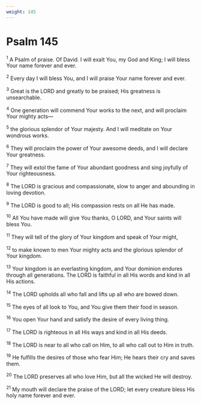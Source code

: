 ```yaml
---
weight: 145
---
```


# Psalm 145

<sup>1</sup> A Psalm of praise. Of David. I will exalt You, my God and King; I will bless Your name forever and ever. 

<sup>2</sup> Every day I will bless You, and I will praise Your name forever and ever. 

<sup>3</sup> Great is the LORD and greatly to be praised; His greatness is unsearchable. 

<sup>4</sup> One generation will commend Your works to the next, and will proclaim Your mighty acts— 

<sup>5</sup> the glorious splendor of Your majesty. And I will meditate on Your wondrous works. 

<sup>6</sup> They will proclaim the power of Your awesome deeds, and I will declare Your greatness. 

<sup>7</sup> They will extol the fame of Your abundant goodness and sing joyfully of Your righteousness. 

<sup>8</sup> The LORD is gracious and compassionate, slow to anger and abounding in loving devotion. 

<sup>9</sup> The LORD is good to all; His compassion rests on all He has made. 

<sup>10</sup> All You have made will give You thanks, O LORD, and Your saints will bless You. 

<sup>11</sup> They will tell of the glory of Your kingdom and speak of Your might, 

<sup>12</sup> to make known to men Your mighty acts and the glorious splendor of Your kingdom. 

<sup>13</sup> Your kingdom is an everlasting kingdom, and Your dominion endures through all generations. The LORD is faithful in all His words and kind in all His actions. 

<sup>14</sup> The LORD upholds all who fall and lifts up all who are bowed down. 

<sup>15</sup> The eyes of all look to You, and You give them their food in season. 

<sup>16</sup> You open Your hand and satisfy the desire of every living thing. 

<sup>17</sup> The LORD is righteous in all His ways and kind in all His deeds. 

<sup>18</sup> The LORD is near to all who call on Him, to all who call out to Him in truth. 

<sup>19</sup> He fulfills the desires of those who fear Him; He hears their cry and saves them. 

<sup>20</sup> The LORD preserves all who love Him, but all the wicked He will destroy. 

<sup>21</sup> My mouth will declare the praise of the LORD; let every creature bless His holy name forever and ever. 


